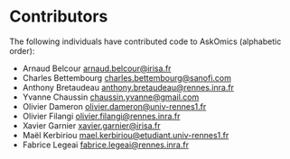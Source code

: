 # Contributors

The following individuals have contributed code to AskOmics (alphabetic order):

* Arnaud Belcour <arnaud.belcour@irisa.fr>
* Charles Bettembourg <charles.bettembourg@sanofi.com>
* Anthony Bretaudeau <anthony.bretaudeau@rennes.inra.fr>
* Yvanne Chaussin <chaussin.yvanne@gmail.com>
* Olivier Dameron <olivier.dameron@univ-rennes1.fr>
* Olivier Filangi <olivier.filangi@rennes.inra.fr>
* Xavier Garnier <xavier.garnier@irisa.fr>
* Maël Kerbiriou <mael.kerbiriou@etudiant.univ-rennes1.fr>
* Fabrice Legeai <fabrice.legeai@rennes.inra.fr>
